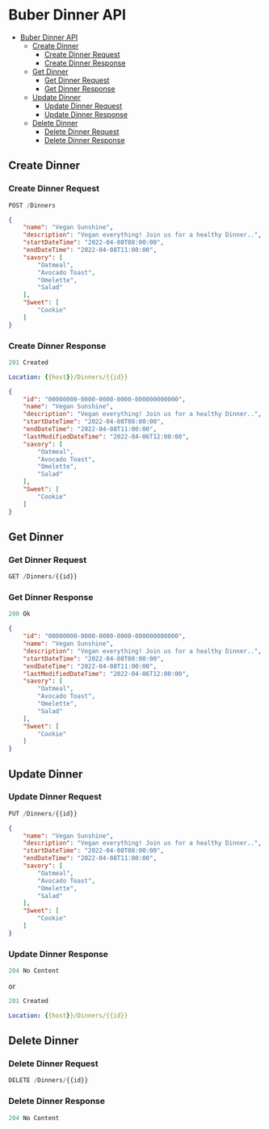 # Buber Dinner API

- [Buber Dinner API](#buber-Dinner-api)
  - [Create Dinner](#create-Dinner)
    - [Create Dinner Request](#create-Dinner-request)
    - [Create Dinner Response](#create-Dinner-response)
  - [Get Dinner](#get-Dinner)
    - [Get Dinner Request](#get-Dinner-request)
    - [Get Dinner Response](#get-Dinner-response)
  - [Update Dinner](#update-Dinner)
    - [Update Dinner Request](#update-Dinner-request)
    - [Update Dinner Response](#update-Dinner-response)
  - [Delete Dinner](#delete-Dinner)
    - [Delete Dinner Request](#delete-Dinner-request)
    - [Delete Dinner Response](#delete-Dinner-response)

## Create Dinner

### Create Dinner Request

```js
POST /Dinners
```

```json
{
    "name": "Vegan Sunshine",
    "description": "Vegan everything! Join us for a healthy Dinner..",
    "startDateTime": "2022-04-08T08:00:00",
    "endDateTime": "2022-04-08T11:00:00",
    "savory": [
        "Oatmeal",
        "Avocado Toast",
        "Omelette",
        "Salad"
    ],
    "Sweet": [
        "Cookie"
    ]
}
```

### Create Dinner Response

```js
201 Created
```

```yml
Location: {{host}}/Dinners/{{id}}
```

```json
{
    "id": "00000000-0000-0000-0000-000000000000",
    "name": "Vegan Sunshine",
    "description": "Vegan everything! Join us for a healthy Dinner..",
    "startDateTime": "2022-04-08T08:00:00",
    "endDateTime": "2022-04-08T11:00:00",
    "lastModifiedDateTime": "2022-04-06T12:00:00",
    "savory": [
        "Oatmeal",
        "Avocado Toast",
        "Omelette",
        "Salad"
    ],
    "Sweet": [
        "Cookie"
    ]
}
```

## Get Dinner

### Get Dinner Request

```js
GET /Dinners/{{id}}
```

### Get Dinner Response

```js
200 Ok
```

```json
{
    "id": "00000000-0000-0000-0000-000000000000",
    "name": "Vegan Sunshine",
    "description": "Vegan everything! Join us for a healthy Dinner..",
    "startDateTime": "2022-04-08T08:00:00",
    "endDateTime": "2022-04-08T11:00:00",
    "lastModifiedDateTime": "2022-04-06T12:00:00",
    "savory": [
        "Oatmeal",
        "Avocado Toast",
        "Omelette",
        "Salad"
    ],
    "Sweet": [
        "Cookie"
    ]
}
```

## Update Dinner

### Update Dinner Request

```js
PUT /Dinners/{{id}}
```

```json
{
    "name": "Vegan Sunshine",
    "description": "Vegan everything! Join us for a healthy Dinner..",
    "startDateTime": "2022-04-08T08:00:00",
    "endDateTime": "2022-04-08T11:00:00",
    "savory": [
        "Oatmeal",
        "Avocado Toast",
        "Omelette",
        "Salad"
    ],
    "Sweet": [
        "Cookie"
    ]
}
```

### Update Dinner Response

```js
204 No Content
```

or

```js
201 Created
```

```yml
Location: {{host}}/Dinners/{{id}}
```

## Delete Dinner

### Delete Dinner Request

```js
DELETE /Dinners/{{id}}
```

### Delete Dinner Response

```js
204 No Content
```
